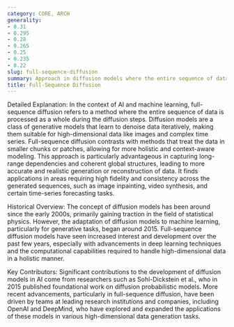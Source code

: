 ```yaml
---
category: CORE, ARCH
generality:
- 0.31
- 0.295
- 0.28
- 0.265
- 0.25
- 0.235
- 0.22
slug: full-sequence-diffusion
summary: Approach in diffusion models where the entire sequence of data undergoes the diffusion process simultaneously rather than segment by segment.
title: Full-Sequence Diffusion
---
```


Detailed Explanation:
In the context of AI and machine learning, full-sequence diffusion refers to a method where the entire sequence of data is processed as a whole during the diffusion steps. Diffusion models are a class of generative models that learn to denoise data iteratively, making them suitable for high-dimensional data like images and complex time series. Full-sequence diffusion contrasts with methods that treat the data in smaller chunks or patches, allowing for more holistic and context-aware modeling. This approach is particularly advantageous in capturing long-range dependencies and coherent global structures, leading to more accurate and realistic generation or reconstruction of data. It finds applications in areas requiring high fidelity and consistency across the generated sequences, such as image inpainting, video synthesis, and certain time-series forecasting tasks.

Historical Overview:
The concept of diffusion models has been around since the early 2000s, primarily gaining traction in the field of statistical physics. However, the adaptation of diffusion models to machine learning, particularly for generative tasks, began around 2015. Full-sequence diffusion models have seen increased interest and development over the past few years, especially with advancements in deep learning techniques and the computational capabilities required to handle high-dimensional data in a holistic manner.

Key Contributors:
Significant contributions to the development of diffusion models in AI come from researchers such as Sohl-Dickstein et al., who in 2015 published foundational work on diffusion probabilistic models. More recent advancements, particularly in full-sequence diffusion, have been driven by teams at leading research institutions and companies, including OpenAI and DeepMind, who have explored and expanded the applications of these models in various high-dimensional data generation tasks.
